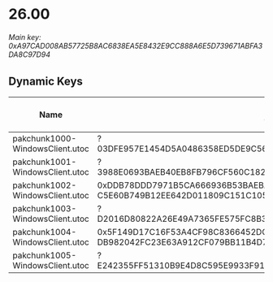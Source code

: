 # 26.00

###### *Main key: 0xA97CAD008AB57725B8AC6838EA5E8432E9CC888A6E5D739671ABFA3DA8C97D94*

## Dynamic Keys

| Name                              | Key</br>GUID                                                                                            | High Res Textures |
|-----------------------------------|---------------------------------------------------------------------------------------------------------|-------------------|
| pakchunk1000-WindowsClient.utoc   | ?</br>03DFE957E1454D5A0486358ED5DE9C56 | ❌                 |
| pakchunk1001-WindowsClient.utoc   | ?</br>3988E0693BAEB40EB8FB796CF560C182 | ✔️                 |
| pakchunk1002-WindowsClient.utoc   | 0xDDB78DDD7971B5CA666936B53BAEBAF5498067B1C7B3C5053B35104803925AFE</br>C5E60B749B12EE642D011809C151C105 | ❌                |
| pakchunk1003-WindowsClient.utoc   | ?</br>D2016D80822A26E49A7365FE575FC8B3 | ✔️                 |
| pakchunk1004-WindowsClient.utoc   | 0x5F149D17C16F53A4CF98C8366452DCC4F5C5CA89B7B3921C0E9485CFCADC75F4</br>DB982042FC23E63A912CF079BB11B4D7 | ❌                 |
| pakchunk1005-WindowsClient.utoc   | ?</br>E242355FF51310B9E4D8C595E9933F91 | ✔️                |